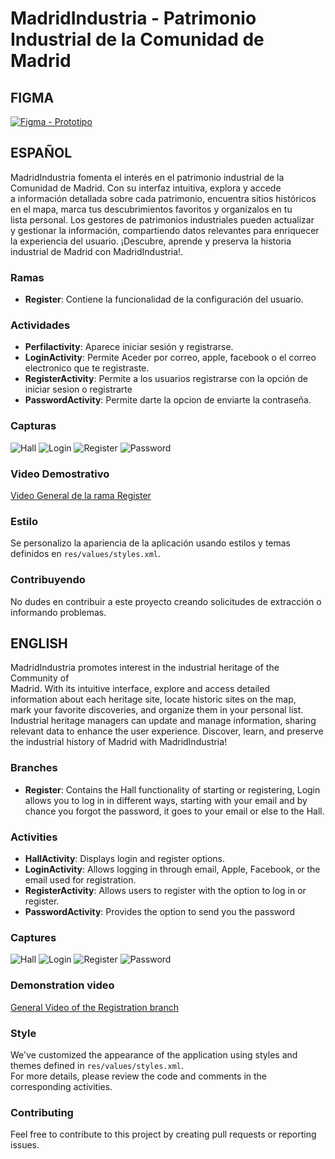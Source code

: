 # MadridIndustria - Patrimonio Industrial de la Comunidad de Madrid

## FIGMA
[![Figma - Prototipo](img/figma.png)](https://www.figma.com/proto/0K4c3jnRqUEtKPQ18aWkgz/App-IndustriaMadrid?type=design&node-id=1214-1245&t=uYsVs1NcrupUYxVb-0&scaling=scale-down&page-id=1022%3A142)

## ESPAÑOL
MadridIndustria fomenta el interés en el patrimonio industrial de la  
Comunidad de Madrid. Con su interfaz intuitiva, explora y accede  
a información detallada sobre cada patrimonio, encuentra sitios históricos  
en el mapa, marca tus descubrimientos favoritos y organízalos en tu  
lista personal. Los gestores de patrimonios industriales pueden actualizar  
y gestionar la información, compartiendo datos relevantes para enriquecer  
la experiencia del usuario. ¡Descubre, aprende y preserva la historia  
industrial de Madrid con MadridIndustria!.

### Ramas
- **Register**: Contiene la funcionalidad de la configuración del usuario.

### Actividades
- **Perfilactivity**: Aparece iniciar sesión y registrarse.
- **LoginActivity**: Permite Aceder por correo, apple, facebook o el correo electronico que te registraste.
- **RegisterActivity**: Permite a los usuarios registrarse con la opción de iniciar sesion o registrarte
- **PasswordActivity**: Permite darte la opcion de enviarte la contraseña.


### Capturas
![Hall](img/hall.png)
![Login](img/login.png)
![Register](img/register.png)
![Password](img/password.png)

### Video Demostrativo
[Video General de la rama Register](video/login.webm)

### Estilo
Se personalizo la apariencia de la aplicación usando estilos y temas definidos en `res/values/styles.xml`.

### Contribuyendo
No dudes en contribuir a este proyecto creando solicitudes de extracción o informando problemas.

## ENGLISH
MadridIndustria promotes interest in the industrial heritage of the Community of  
Madrid. With its intuitive interface, explore and access detailed  
information about each heritage site, locate historic sites on the map,  
mark your favorite discoveries, and organize them in your personal list.  
Industrial heritage managers can update and manage information, sharing  
relevant data to enhance the user experience. Discover, learn, and preserve  
the industrial history of Madrid with MadridIndustria!

### Branches
- **Register**: Contains the Hall functionality of starting or registering,
Login allows you to log in in different ways, starting with your email
and by chance you forgot the password, it goes to your email or else to the Hall.

### Activities
- **HallActivity**: Displays login and register options.
- **LoginActivity**: Allows logging in through email, Apple, Facebook, or the email used for registration.
- **RegisterActivity**: Allows users to register with the option to log in or register.
- **PasswordActivity**: Provides the option to send you the password

### Captures
![Hall](img/hall.png)
![Login](img/login.png)
![Register](img/register.png)
![Password](img/password.png)

### Demonstration video
[General Video of the Registration branch](video/login.webm)

### Style
We've customized the appearance of the application using styles and themes defined in `res/values/styles.xml`.  
For more details, please review the code and comments in the corresponding activities.

### Contributing
Feel free to contribute to this project by creating pull requests or reporting issues.